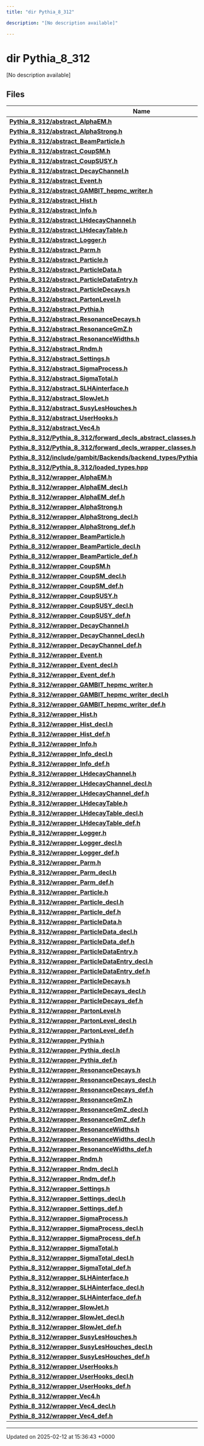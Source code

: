 ```yaml
---
title: "dir Pythia_8_312"

description: "[No description available]"

---
```


# dir Pythia_8_312

[No description available]

## Files

| Name           |
| -------------- |
| **[Pythia_8_312/abstract_AlphaEM.h](/documentation/code/files/abstract__alphaem_8h/#file-pythia-8-312-abstract-alphaem-h)**  |
| **[Pythia_8_312/abstract_AlphaStrong.h](/documentation/code/files/abstract__alphastrong_8h/#file-pythia-8-312-abstract-alphastrong-h)**  |
| **[Pythia_8_312/abstract_BeamParticle.h](/documentation/code/files/abstract__beamparticle_8h/#file-pythia-8-312-abstract-beamparticle-h)**  |
| **[Pythia_8_312/abstract_CoupSM.h](/documentation/code/files/abstract__coupsm_8h/#file-pythia-8-312-abstract-coupsm-h)**  |
| **[Pythia_8_312/abstract_CoupSUSY.h](/documentation/code/files/abstract__coupsusy_8h/#file-pythia-8-312-abstract-coupsusy-h)**  |
| **[Pythia_8_312/abstract_DecayChannel.h](/documentation/code/files/abstract__decaychannel_8h/#file-pythia-8-312-abstract-decaychannel-h)**  |
| **[Pythia_8_312/abstract_Event.h](/documentation/code/files/abstract__event_8h/#file-pythia-8-312-abstract-event-h)**  |
| **[Pythia_8_312/abstract_GAMBIT_hepmc_writer.h](/documentation/code/files/abstract__gambit__hepmc__writer_8h/#file-pythia-8-312-abstract-gambit-hepmc-writer-h)**  |
| **[Pythia_8_312/abstract_Hist.h](/documentation/code/files/abstract__hist_8h/#file-pythia-8-312-abstract-hist-h)**  |
| **[Pythia_8_312/abstract_Info.h](/documentation/code/files/abstract__info_8h/#file-pythia-8-312-abstract-info-h)**  |
| **[Pythia_8_312/abstract_LHdecayChannel.h](/documentation/code/files/abstract__lhdecaychannel_8h/#file-pythia-8-312-abstract-lhdecaychannel-h)**  |
| **[Pythia_8_312/abstract_LHdecayTable.h](/documentation/code/files/abstract__lhdecaytable_8h/#file-pythia-8-312-abstract-lhdecaytable-h)**  |
| **[Pythia_8_312/abstract_Logger.h](/documentation/code/files/abstract__logger_8h/#file-pythia-8-312-abstract-logger-h)**  |
| **[Pythia_8_312/abstract_Parm.h](/documentation/code/files/abstract__parm_8h/#file-pythia-8-312-abstract-parm-h)**  |
| **[Pythia_8_312/abstract_Particle.h](/documentation/code/files/abstract__particle_8h/#file-pythia-8-312-abstract-particle-h)**  |
| **[Pythia_8_312/abstract_ParticleData.h](/documentation/code/files/abstract__particledata_8h/#file-pythia-8-312-abstract-particledata-h)**  |
| **[Pythia_8_312/abstract_ParticleDataEntry.h](/documentation/code/files/abstract__particledataentry_8h/#file-pythia-8-312-abstract-particledataentry-h)**  |
| **[Pythia_8_312/abstract_ParticleDecays.h](/documentation/code/files/abstract__particledecays_8h/#file-pythia-8-312-abstract-particledecays-h)**  |
| **[Pythia_8_312/abstract_PartonLevel.h](/documentation/code/files/abstract__partonlevel_8h/#file-pythia-8-312-abstract-partonlevel-h)**  |
| **[Pythia_8_312/abstract_Pythia.h](/documentation/code/files/abstract__pythia_8h/#file-pythia-8-312-abstract-pythia-h)**  |
| **[Pythia_8_312/abstract_ResonanceDecays.h](/documentation/code/files/abstract__resonancedecays_8h/#file-pythia-8-312-abstract-resonancedecays-h)**  |
| **[Pythia_8_312/abstract_ResonanceGmZ.h](/documentation/code/files/abstract__resonancegmz_8h/#file-pythia-8-312-abstract-resonancegmz-h)**  |
| **[Pythia_8_312/abstract_ResonanceWidths.h](/documentation/code/files/abstract__resonancewidths_8h/#file-pythia-8-312-abstract-resonancewidths-h)**  |
| **[Pythia_8_312/abstract_Rndm.h](/documentation/code/files/abstract__rndm_8h/#file-pythia-8-312-abstract-rndm-h)**  |
| **[Pythia_8_312/abstract_Settings.h](/documentation/code/files/abstract__settings_8h/#file-pythia-8-312-abstract-settings-h)**  |
| **[Pythia_8_312/abstract_SigmaProcess.h](/documentation/code/files/abstract__sigmaprocess_8h/#file-pythia-8-312-abstract-sigmaprocess-h)**  |
| **[Pythia_8_312/abstract_SigmaTotal.h](/documentation/code/files/abstract__sigmatotal_8h/#file-pythia-8-312-abstract-sigmatotal-h)**  |
| **[Pythia_8_312/abstract_SLHAinterface.h](/documentation/code/files/abstract__slhainterface_8h/#file-pythia-8-312-abstract-slhainterface-h)**  |
| **[Pythia_8_312/abstract_SlowJet.h](/documentation/code/files/abstract__slowjet_8h/#file-pythia-8-312-abstract-slowjet-h)**  |
| **[Pythia_8_312/abstract_SusyLesHouches.h](/documentation/code/files/abstract__susyleshouches_8h/#file-pythia-8-312-abstract-susyleshouches-h)**  |
| **[Pythia_8_312/abstract_UserHooks.h](/documentation/code/files/abstract__userhooks_8h/#file-pythia-8-312-abstract-userhooks-h)**  |
| **[Pythia_8_312/abstract_Vec4.h](/documentation/code/files/abstract__vec4_8h/#file-pythia-8-312-abstract-vec4-h)**  |
| **[Pythia_8_312/Pythia_8_312/forward_decls_abstract_classes.h](/documentation/code/files/pythia__8__312_2forward__decls__abstract__classes_8h/#file-pythia-8-312-pythia-8-312-forward-decls-abstract-classes-h)**  |
| **[Pythia_8_312/Pythia_8_312/forward_decls_wrapper_classes.h](/documentation/code/files/pythia__8__312_2forward__decls__wrapper__classes_8h/#file-pythia-8-312-pythia-8-312-forward-decls-wrapper-classes-h)**  |
| **[Pythia_8_312/include/gambit/Backends/backend_types/Pythia_8_312/identification.hpp](/documentation/code/files/include_2gambit_2backends_2backend__types_2pythia__8__312_2identification_8hpp/#file-pythia-8-312-include-gambit-backends-backend-types-pythia-8-312-identification-hpp)**  |
| **[Pythia_8_312/Pythia_8_312/loaded_types.hpp](/documentation/code/files/pythia__8__312_2loaded__types_8hpp/#file-pythia-8-312-pythia-8-312-loaded-types-hpp)**  |
| **[Pythia_8_312/wrapper_AlphaEM.h](/documentation/code/files/wrapper__alphaem_8h/#file-pythia-8-312-wrapper-alphaem-h)**  |
| **[Pythia_8_312/wrapper_AlphaEM_decl.h](/documentation/code/files/wrapper__alphaem__decl_8h/#file-pythia-8-312-wrapper-alphaem-decl-h)**  |
| **[Pythia_8_312/wrapper_AlphaEM_def.h](/documentation/code/files/wrapper__alphaem__def_8h/#file-pythia-8-312-wrapper-alphaem-def-h)**  |
| **[Pythia_8_312/wrapper_AlphaStrong.h](/documentation/code/files/wrapper__alphastrong_8h/#file-pythia-8-312-wrapper-alphastrong-h)**  |
| **[Pythia_8_312/wrapper_AlphaStrong_decl.h](/documentation/code/files/wrapper__alphastrong__decl_8h/#file-pythia-8-312-wrapper-alphastrong-decl-h)**  |
| **[Pythia_8_312/wrapper_AlphaStrong_def.h](/documentation/code/files/wrapper__alphastrong__def_8h/#file-pythia-8-312-wrapper-alphastrong-def-h)**  |
| **[Pythia_8_312/wrapper_BeamParticle.h](/documentation/code/files/wrapper__beamparticle_8h/#file-pythia-8-312-wrapper-beamparticle-h)**  |
| **[Pythia_8_312/wrapper_BeamParticle_decl.h](/documentation/code/files/wrapper__beamparticle__decl_8h/#file-pythia-8-312-wrapper-beamparticle-decl-h)**  |
| **[Pythia_8_312/wrapper_BeamParticle_def.h](/documentation/code/files/wrapper__beamparticle__def_8h/#file-pythia-8-312-wrapper-beamparticle-def-h)**  |
| **[Pythia_8_312/wrapper_CoupSM.h](/documentation/code/files/wrapper__coupsm_8h/#file-pythia-8-312-wrapper-coupsm-h)**  |
| **[Pythia_8_312/wrapper_CoupSM_decl.h](/documentation/code/files/wrapper__coupsm__decl_8h/#file-pythia-8-312-wrapper-coupsm-decl-h)**  |
| **[Pythia_8_312/wrapper_CoupSM_def.h](/documentation/code/files/wrapper__coupsm__def_8h/#file-pythia-8-312-wrapper-coupsm-def-h)**  |
| **[Pythia_8_312/wrapper_CoupSUSY.h](/documentation/code/files/wrapper__coupsusy_8h/#file-pythia-8-312-wrapper-coupsusy-h)**  |
| **[Pythia_8_312/wrapper_CoupSUSY_decl.h](/documentation/code/files/wrapper__coupsusy__decl_8h/#file-pythia-8-312-wrapper-coupsusy-decl-h)**  |
| **[Pythia_8_312/wrapper_CoupSUSY_def.h](/documentation/code/files/wrapper__coupsusy__def_8h/#file-pythia-8-312-wrapper-coupsusy-def-h)**  |
| **[Pythia_8_312/wrapper_DecayChannel.h](/documentation/code/files/wrapper__decaychannel_8h/#file-pythia-8-312-wrapper-decaychannel-h)**  |
| **[Pythia_8_312/wrapper_DecayChannel_decl.h](/documentation/code/files/wrapper__decaychannel__decl_8h/#file-pythia-8-312-wrapper-decaychannel-decl-h)**  |
| **[Pythia_8_312/wrapper_DecayChannel_def.h](/documentation/code/files/wrapper__decaychannel__def_8h/#file-pythia-8-312-wrapper-decaychannel-def-h)**  |
| **[Pythia_8_312/wrapper_Event.h](/documentation/code/files/wrapper__event_8h/#file-pythia-8-312-wrapper-event-h)**  |
| **[Pythia_8_312/wrapper_Event_decl.h](/documentation/code/files/wrapper__event__decl_8h/#file-pythia-8-312-wrapper-event-decl-h)**  |
| **[Pythia_8_312/wrapper_Event_def.h](/documentation/code/files/wrapper__event__def_8h/#file-pythia-8-312-wrapper-event-def-h)**  |
| **[Pythia_8_312/wrapper_GAMBIT_hepmc_writer.h](/documentation/code/files/wrapper__gambit__hepmc__writer_8h/#file-pythia-8-312-wrapper-gambit-hepmc-writer-h)**  |
| **[Pythia_8_312/wrapper_GAMBIT_hepmc_writer_decl.h](/documentation/code/files/wrapper__gambit__hepmc__writer__decl_8h/#file-pythia-8-312-wrapper-gambit-hepmc-writer-decl-h)**  |
| **[Pythia_8_312/wrapper_GAMBIT_hepmc_writer_def.h](/documentation/code/files/wrapper__gambit__hepmc__writer__def_8h/#file-pythia-8-312-wrapper-gambit-hepmc-writer-def-h)**  |
| **[Pythia_8_312/wrapper_Hist.h](/documentation/code/files/wrapper__hist_8h/#file-pythia-8-312-wrapper-hist-h)**  |
| **[Pythia_8_312/wrapper_Hist_decl.h](/documentation/code/files/wrapper__hist__decl_8h/#file-pythia-8-312-wrapper-hist-decl-h)**  |
| **[Pythia_8_312/wrapper_Hist_def.h](/documentation/code/files/wrapper__hist__def_8h/#file-pythia-8-312-wrapper-hist-def-h)**  |
| **[Pythia_8_312/wrapper_Info.h](/documentation/code/files/wrapper__info_8h/#file-pythia-8-312-wrapper-info-h)**  |
| **[Pythia_8_312/wrapper_Info_decl.h](/documentation/code/files/wrapper__info__decl_8h/#file-pythia-8-312-wrapper-info-decl-h)**  |
| **[Pythia_8_312/wrapper_Info_def.h](/documentation/code/files/wrapper__info__def_8h/#file-pythia-8-312-wrapper-info-def-h)**  |
| **[Pythia_8_312/wrapper_LHdecayChannel.h](/documentation/code/files/wrapper__lhdecaychannel_8h/#file-pythia-8-312-wrapper-lhdecaychannel-h)**  |
| **[Pythia_8_312/wrapper_LHdecayChannel_decl.h](/documentation/code/files/wrapper__lhdecaychannel__decl_8h/#file-pythia-8-312-wrapper-lhdecaychannel-decl-h)**  |
| **[Pythia_8_312/wrapper_LHdecayChannel_def.h](/documentation/code/files/wrapper__lhdecaychannel__def_8h/#file-pythia-8-312-wrapper-lhdecaychannel-def-h)**  |
| **[Pythia_8_312/wrapper_LHdecayTable.h](/documentation/code/files/wrapper__lhdecaytable_8h/#file-pythia-8-312-wrapper-lhdecaytable-h)**  |
| **[Pythia_8_312/wrapper_LHdecayTable_decl.h](/documentation/code/files/wrapper__lhdecaytable__decl_8h/#file-pythia-8-312-wrapper-lhdecaytable-decl-h)**  |
| **[Pythia_8_312/wrapper_LHdecayTable_def.h](/documentation/code/files/wrapper__lhdecaytable__def_8h/#file-pythia-8-312-wrapper-lhdecaytable-def-h)**  |
| **[Pythia_8_312/wrapper_Logger.h](/documentation/code/files/wrapper__logger_8h/#file-pythia-8-312-wrapper-logger-h)**  |
| **[Pythia_8_312/wrapper_Logger_decl.h](/documentation/code/files/wrapper__logger__decl_8h/#file-pythia-8-312-wrapper-logger-decl-h)**  |
| **[Pythia_8_312/wrapper_Logger_def.h](/documentation/code/files/wrapper__logger__def_8h/#file-pythia-8-312-wrapper-logger-def-h)**  |
| **[Pythia_8_312/wrapper_Parm.h](/documentation/code/files/wrapper__parm_8h/#file-pythia-8-312-wrapper-parm-h)**  |
| **[Pythia_8_312/wrapper_Parm_decl.h](/documentation/code/files/wrapper__parm__decl_8h/#file-pythia-8-312-wrapper-parm-decl-h)**  |
| **[Pythia_8_312/wrapper_Parm_def.h](/documentation/code/files/wrapper__parm__def_8h/#file-pythia-8-312-wrapper-parm-def-h)**  |
| **[Pythia_8_312/wrapper_Particle.h](/documentation/code/files/wrapper__particle_8h/#file-pythia-8-312-wrapper-particle-h)**  |
| **[Pythia_8_312/wrapper_Particle_decl.h](/documentation/code/files/wrapper__particle__decl_8h/#file-pythia-8-312-wrapper-particle-decl-h)**  |
| **[Pythia_8_312/wrapper_Particle_def.h](/documentation/code/files/wrapper__particle__def_8h/#file-pythia-8-312-wrapper-particle-def-h)**  |
| **[Pythia_8_312/wrapper_ParticleData.h](/documentation/code/files/wrapper__particledata_8h/#file-pythia-8-312-wrapper-particledata-h)**  |
| **[Pythia_8_312/wrapper_ParticleData_decl.h](/documentation/code/files/wrapper__particledata__decl_8h/#file-pythia-8-312-wrapper-particledata-decl-h)**  |
| **[Pythia_8_312/wrapper_ParticleData_def.h](/documentation/code/files/wrapper__particledata__def_8h/#file-pythia-8-312-wrapper-particledata-def-h)**  |
| **[Pythia_8_312/wrapper_ParticleDataEntry.h](/documentation/code/files/wrapper__particledataentry_8h/#file-pythia-8-312-wrapper-particledataentry-h)**  |
| **[Pythia_8_312/wrapper_ParticleDataEntry_decl.h](/documentation/code/files/wrapper__particledataentry__decl_8h/#file-pythia-8-312-wrapper-particledataentry-decl-h)**  |
| **[Pythia_8_312/wrapper_ParticleDataEntry_def.h](/documentation/code/files/wrapper__particledataentry__def_8h/#file-pythia-8-312-wrapper-particledataentry-def-h)**  |
| **[Pythia_8_312/wrapper_ParticleDecays.h](/documentation/code/files/wrapper__particledecays_8h/#file-pythia-8-312-wrapper-particledecays-h)**  |
| **[Pythia_8_312/wrapper_ParticleDecays_decl.h](/documentation/code/files/wrapper__particledecays__decl_8h/#file-pythia-8-312-wrapper-particledecays-decl-h)**  |
| **[Pythia_8_312/wrapper_ParticleDecays_def.h](/documentation/code/files/wrapper__particledecays__def_8h/#file-pythia-8-312-wrapper-particledecays-def-h)**  |
| **[Pythia_8_312/wrapper_PartonLevel.h](/documentation/code/files/wrapper__partonlevel_8h/#file-pythia-8-312-wrapper-partonlevel-h)**  |
| **[Pythia_8_312/wrapper_PartonLevel_decl.h](/documentation/code/files/wrapper__partonlevel__decl_8h/#file-pythia-8-312-wrapper-partonlevel-decl-h)**  |
| **[Pythia_8_312/wrapper_PartonLevel_def.h](/documentation/code/files/wrapper__partonlevel__def_8h/#file-pythia-8-312-wrapper-partonlevel-def-h)**  |
| **[Pythia_8_312/wrapper_Pythia.h](/documentation/code/files/wrapper__pythia_8h/#file-pythia-8-312-wrapper-pythia-h)**  |
| **[Pythia_8_312/wrapper_Pythia_decl.h](/documentation/code/files/wrapper__pythia__decl_8h/#file-pythia-8-312-wrapper-pythia-decl-h)**  |
| **[Pythia_8_312/wrapper_Pythia_def.h](/documentation/code/files/wrapper__pythia__def_8h/#file-pythia-8-312-wrapper-pythia-def-h)**  |
| **[Pythia_8_312/wrapper_ResonanceDecays.h](/documentation/code/files/wrapper__resonancedecays_8h/#file-pythia-8-312-wrapper-resonancedecays-h)**  |
| **[Pythia_8_312/wrapper_ResonanceDecays_decl.h](/documentation/code/files/wrapper__resonancedecays__decl_8h/#file-pythia-8-312-wrapper-resonancedecays-decl-h)**  |
| **[Pythia_8_312/wrapper_ResonanceDecays_def.h](/documentation/code/files/wrapper__resonancedecays__def_8h/#file-pythia-8-312-wrapper-resonancedecays-def-h)**  |
| **[Pythia_8_312/wrapper_ResonanceGmZ.h](/documentation/code/files/wrapper__resonancegmz_8h/#file-pythia-8-312-wrapper-resonancegmz-h)**  |
| **[Pythia_8_312/wrapper_ResonanceGmZ_decl.h](/documentation/code/files/wrapper__resonancegmz__decl_8h/#file-pythia-8-312-wrapper-resonancegmz-decl-h)**  |
| **[Pythia_8_312/wrapper_ResonanceGmZ_def.h](/documentation/code/files/wrapper__resonancegmz__def_8h/#file-pythia-8-312-wrapper-resonancegmz-def-h)**  |
| **[Pythia_8_312/wrapper_ResonanceWidths.h](/documentation/code/files/wrapper__resonancewidths_8h/#file-pythia-8-312-wrapper-resonancewidths-h)**  |
| **[Pythia_8_312/wrapper_ResonanceWidths_decl.h](/documentation/code/files/wrapper__resonancewidths__decl_8h/#file-pythia-8-312-wrapper-resonancewidths-decl-h)**  |
| **[Pythia_8_312/wrapper_ResonanceWidths_def.h](/documentation/code/files/wrapper__resonancewidths__def_8h/#file-pythia-8-312-wrapper-resonancewidths-def-h)**  |
| **[Pythia_8_312/wrapper_Rndm.h](/documentation/code/files/wrapper__rndm_8h/#file-pythia-8-312-wrapper-rndm-h)**  |
| **[Pythia_8_312/wrapper_Rndm_decl.h](/documentation/code/files/wrapper__rndm__decl_8h/#file-pythia-8-312-wrapper-rndm-decl-h)**  |
| **[Pythia_8_312/wrapper_Rndm_def.h](/documentation/code/files/wrapper__rndm__def_8h/#file-pythia-8-312-wrapper-rndm-def-h)**  |
| **[Pythia_8_312/wrapper_Settings.h](/documentation/code/files/wrapper__settings_8h/#file-pythia-8-312-wrapper-settings-h)**  |
| **[Pythia_8_312/wrapper_Settings_decl.h](/documentation/code/files/wrapper__settings__decl_8h/#file-pythia-8-312-wrapper-settings-decl-h)**  |
| **[Pythia_8_312/wrapper_Settings_def.h](/documentation/code/files/wrapper__settings__def_8h/#file-pythia-8-312-wrapper-settings-def-h)**  |
| **[Pythia_8_312/wrapper_SigmaProcess.h](/documentation/code/files/wrapper__sigmaprocess_8h/#file-pythia-8-312-wrapper-sigmaprocess-h)**  |
| **[Pythia_8_312/wrapper_SigmaProcess_decl.h](/documentation/code/files/wrapper__sigmaprocess__decl_8h/#file-pythia-8-312-wrapper-sigmaprocess-decl-h)**  |
| **[Pythia_8_312/wrapper_SigmaProcess_def.h](/documentation/code/files/wrapper__sigmaprocess__def_8h/#file-pythia-8-312-wrapper-sigmaprocess-def-h)**  |
| **[Pythia_8_312/wrapper_SigmaTotal.h](/documentation/code/files/wrapper__sigmatotal_8h/#file-pythia-8-312-wrapper-sigmatotal-h)**  |
| **[Pythia_8_312/wrapper_SigmaTotal_decl.h](/documentation/code/files/wrapper__sigmatotal__decl_8h/#file-pythia-8-312-wrapper-sigmatotal-decl-h)**  |
| **[Pythia_8_312/wrapper_SigmaTotal_def.h](/documentation/code/files/wrapper__sigmatotal__def_8h/#file-pythia-8-312-wrapper-sigmatotal-def-h)**  |
| **[Pythia_8_312/wrapper_SLHAinterface.h](/documentation/code/files/wrapper__slhainterface_8h/#file-pythia-8-312-wrapper-slhainterface-h)**  |
| **[Pythia_8_312/wrapper_SLHAinterface_decl.h](/documentation/code/files/wrapper__slhainterface__decl_8h/#file-pythia-8-312-wrapper-slhainterface-decl-h)**  |
| **[Pythia_8_312/wrapper_SLHAinterface_def.h](/documentation/code/files/wrapper__slhainterface__def_8h/#file-pythia-8-312-wrapper-slhainterface-def-h)**  |
| **[Pythia_8_312/wrapper_SlowJet.h](/documentation/code/files/wrapper__slowjet_8h/#file-pythia-8-312-wrapper-slowjet-h)**  |
| **[Pythia_8_312/wrapper_SlowJet_decl.h](/documentation/code/files/wrapper__slowjet__decl_8h/#file-pythia-8-312-wrapper-slowjet-decl-h)**  |
| **[Pythia_8_312/wrapper_SlowJet_def.h](/documentation/code/files/wrapper__slowjet__def_8h/#file-pythia-8-312-wrapper-slowjet-def-h)**  |
| **[Pythia_8_312/wrapper_SusyLesHouches.h](/documentation/code/files/wrapper__susyleshouches_8h/#file-pythia-8-312-wrapper-susyleshouches-h)**  |
| **[Pythia_8_312/wrapper_SusyLesHouches_decl.h](/documentation/code/files/wrapper__susyleshouches__decl_8h/#file-pythia-8-312-wrapper-susyleshouches-decl-h)**  |
| **[Pythia_8_312/wrapper_SusyLesHouches_def.h](/documentation/code/files/wrapper__susyleshouches__def_8h/#file-pythia-8-312-wrapper-susyleshouches-def-h)**  |
| **[Pythia_8_312/wrapper_UserHooks.h](/documentation/code/files/wrapper__userhooks_8h/#file-pythia-8-312-wrapper-userhooks-h)**  |
| **[Pythia_8_312/wrapper_UserHooks_decl.h](/documentation/code/files/wrapper__userhooks__decl_8h/#file-pythia-8-312-wrapper-userhooks-decl-h)**  |
| **[Pythia_8_312/wrapper_UserHooks_def.h](/documentation/code/files/wrapper__userhooks__def_8h/#file-pythia-8-312-wrapper-userhooks-def-h)**  |
| **[Pythia_8_312/wrapper_Vec4.h](/documentation/code/files/wrapper__vec4_8h/#file-pythia-8-312-wrapper-vec4-h)**  |
| **[Pythia_8_312/wrapper_Vec4_decl.h](/documentation/code/files/wrapper__vec4__decl_8h/#file-pythia-8-312-wrapper-vec4-decl-h)**  |
| **[Pythia_8_312/wrapper_Vec4_def.h](/documentation/code/files/wrapper__vec4__def_8h/#file-pythia-8-312-wrapper-vec4-def-h)**  |






-------------------------------

Updated on 2025-02-12 at 15:36:43 +0000

